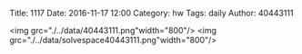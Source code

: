 Title: 1117
Date: 2016-11-17 12:00
Category: hw
Tags: daily
Author: 40443111



<!-- PELICAN_END_SUMMARY -->

<img grc="./../data/40443111.png"width="800"/>
<img grc="./../data/solvespace40443111.png"width="800"/>